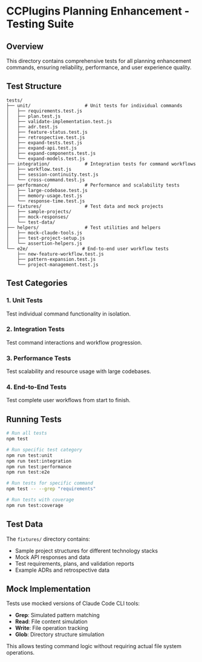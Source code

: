 # CCPlugins Planning Enhancement - Testing Suite

## Overview

This directory contains comprehensive tests for all planning enhancement commands, ensuring reliability, performance, and user experience quality.

## Test Structure

```
tests/
├── unit/                    # Unit tests for individual commands
│   ├── requirements.test.js
│   ├── plan.test.js
│   ├── validate-implementation.test.js
│   ├── adr.test.js
│   ├── feature-status.test.js
│   ├── retrospective.test.js
│   ├── expand-tests.test.js
│   ├── expand-api.test.js
│   ├── expand-components.test.js
│   └── expand-models.test.js
├── integration/             # Integration tests for command workflows
│   ├── workflow.test.js
│   ├── session-continuity.test.js
│   └── cross-command.test.js
├── performance/             # Performance and scalability tests
│   ├── large-codebase.test.js
│   ├── memory-usage.test.js
│   └── response-time.test.js
├── fixtures/                # Test data and mock projects
│   ├── sample-projects/
│   ├── mock-responses/
│   └── test-data/
├── helpers/                 # Test utilities and helpers
│   ├── mock-claude-tools.js
│   ├── test-project-setup.js
│   └── assertion-helpers.js
└── e2e/                    # End-to-end user workflow tests
    ├── new-feature-workflow.test.js
    ├── pattern-expansion.test.js
    └── project-management.test.js
```

## Test Categories

### 1. Unit Tests

Test individual command functionality in isolation.

### 2. Integration Tests

Test command interactions and workflow progression.

### 3. Performance Tests

Test scalability and resource usage with large codebases.

### 4. End-to-End Tests

Test complete user workflows from start to finish.

## Running Tests

```bash
# Run all tests
npm test

# Run specific test category
npm run test:unit
npm run test:integration
npm run test:performance
npm run test:e2e

# Run tests for specific command
npm test -- --grep "requirements"

# Run tests with coverage
npm run test:coverage
```

## Test Data

The `fixtures/` directory contains:
- Sample project structures for different technology stacks
- Mock API responses and data
- Test requirements, plans, and validation reports
- Example ADRs and retrospective data

## Mock Implementation

Tests use mocked versions of Claude Code CLI tools:
- **Grep**: Simulated pattern matching
- **Read**: File content simulation
- **Write**: File operation tracking
- **Glob**: Directory structure simulation

This allows testing command logic without requiring actual file system operations.
